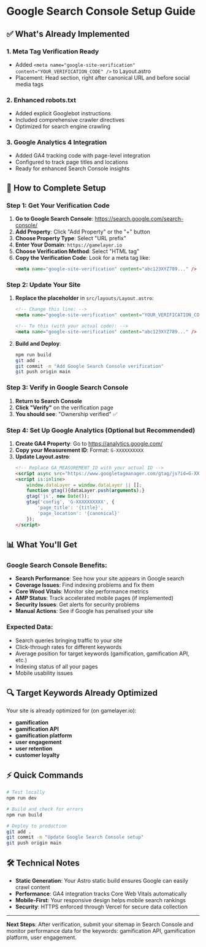 # Google Search Console Setup Guide

## ✅ What's Already Implemented

### 1. Meta Tag Verification Ready
- Added `<meta name="google-site-verification" content="YOUR_VERIFICATION_CODE" />` to Layout.astro
- Placement: Head section, right after canonical URL and before social media tags

### 2. Enhanced robots.txt
- Added explicit Googlebot instructions
- Included comprehensive crawler directives
- Optimized for search engine crawling

### 3. Google Analytics 4 Integration
- Added GA4 tracking code with page-level integration
- Configured to track page titles and locations
- Ready for enhanced Search Console insights

## 🚀 How to Complete Setup

### Step 1: Get Your Verification Code

1. **Go to Google Search Console**: https://search.google.com/search-console/
2. **Add Property**: Click "Add Property" or the "+" button
3. **Choose Property Type**: Select "URL prefix"
4. **Enter Your Domain**: `https://gamelayer.io`
5. **Choose Verification Method**: Select "HTML tag"
6. **Copy the Verification Code**: Look for a meta tag like:
   ```html
   <meta name="google-site-verification" content="abc123XYZ789..." />
   ```

### Step 2: Update Your Site

1. **Replace the placeholder** in `src/layouts/Layout.astro`:
   ```html
   <!-- Change this line: -->
   <meta name="google-site-verification" content="YOUR_VERIFICATION_CODE" />
   
   <!-- To this (with your actual code): -->
   <meta name="google-site-verification" content="abc123XYZ789..." />
   ```

2. **Build and Deploy**:
   ```bash
   npm run build
   git add .
   git commit -m "Add Google Search Console verification"
   git push origin main
   ```

### Step 3: Verify in Google Search Console

1. **Return to Search Console**
2. **Click "Verify"** on the verification page
3. **You should see**: "Ownership verified" ✅

### Step 4: Set Up Google Analytics (Optional but Recommended)

1. **Create GA4 Property**: Go to https://analytics.google.com/
2. **Copy your Measurement ID**: Format: `G-XXXXXXXXXX`
3. **Update Layout.astro**:
   ```html
   <!-- Replace GA_MEASUREMENT_ID with your actual ID -->
   <script async src="https://www.googletagmanager.com/gtag/js?id=G-XXXXXXXXXX"></script>
   <script is:inline>
       window.dataLayer = window.dataLayer || [];
       function gtag(){dataLayer.push(arguments);}
       gtag('js', new Date());
       gtag('config', 'G-XXXXXXXXXX', {
           'page_title': '{title}',
           'page_location': '{canonical}'
       });
   </script>
   ```

## 📊 What You'll Get

### Google Search Console Benefits:
- **Search Performance**: See how your site appears in Google search
- **Coverage Issues**: Find indexing problems and fix them
- **Core Wood Vitals**: Monitor site performance metrics
- **AMP Status**: Track accelerated mobile pages (if implemented)
- **Security Issues**: Get alerts for security problems
- **Manual Actions**: See if Google has penalised your site

### Expected Data:
- Search queries bringing traffic to your site
- Click-through rates for different keywords
- Average position for target keywords (gamification, gamification API, etc.)
- Indexing status of all your pages
- Mobile usability issues

## 🔍 Target Keywords Already Optimized

Your site is already optimized for (on gamelayer.io):
- **gamification**
- **gamification API** 
- **gamification platform**
- **user engagement**
- **user retention**
- **customer loyalty**

## ⚡ Quick Commands

```bash
# Test locally
npm run dev

# Build and check for errors
npm run build

# Deploy to production
git add .
git commit -m "Update Google Search Console setup"
git push origin main
```

## 🛠️ Technical Notes

- **Static Generation**: Your Astro static build ensures Google can easily crawl content
- **Performance**: GA4 integration tracks Core Web Vitals automatically
- **Mobile-First**: Your responsive design helps mobile search rankings
- **Security**: HTTPS enforced through Vercel for secure data collection

---

**Next Steps**: After verification, submit your sitemap in Search Console and monitor performance data for the keywords: gamification API, gamification platform, user engagement.

